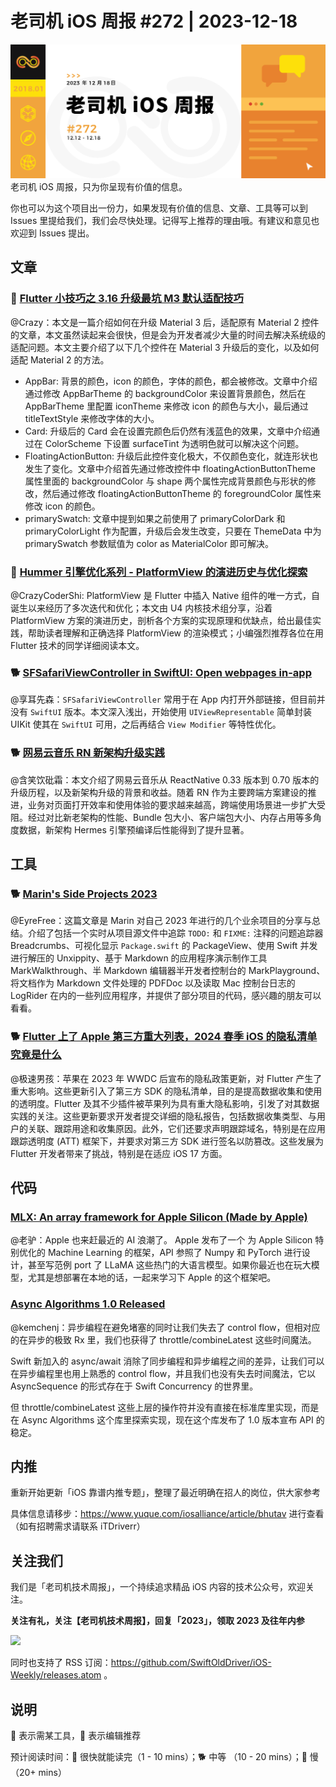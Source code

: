 # 老司机 iOS 周报 #272 | 2023-12-18

![ios-weekly](https://github.com/SwiftOldDriver/iOS-Weekly/blob/master/assets/weekly-header/272.jpg?raw=true)
老司机 iOS 周报，只为你呈现有价值的信息。

你也可以为这个项目出一份力，如果发现有价值的信息、文章、工具等可以到 Issues 里提给我们，我们会尽快处理。记得写上推荐的理由哦。有建议和意见也欢迎到 Issues 提出。

## 文章

### 🐎 [Flutter 小技巧之 3.16 升级最坑 M3 默认适配技巧](https://mp.weixin.qq.com/s/SIEYjZn0gKNMCGlPeg1rGw)

@Crazy：本文是一篇介绍如何在升级 Material 3 后，适配原有 Material 2 控件的文章，本文虽然读起来会很快，但是会为开发者减少大量的时间去解决系统级的适配问题。本文主要介绍了以下几个控件在 Material 3 升级后的变化，以及如何适配 Material 2 的方法。

- AppBar: 背景的颜色，icon 的颜色，字体的颜色，都会被修改。文章中介绍通过修改 AppBarTheme 的 backgroundColor 来设置背景颜色，然后在  AppBarTheme 里配置 iconTheme 来修改 icon 的颜色与大小，最后通过 titleTextStyle 来修改字体的大小。
- Card: 升级后的 Card 会在设置完颜色后仍然有浅蓝色的效果，文章中介绍通过在 ColorScheme 下设置  surfaceTint 为透明色就可以解决这个问题。
- FloatingActionButton: 升级后此控件变化极大，不仅颜色变化，就连形状也发生了变化。文章中介绍首先通过修改控件中 floatingActionButtonTheme 属性里面的 backgroundColor 与 shape 两个属性完成背景颜色与形状的修改，然后通过修改 floatingActionButtonTheme 的 foregroundColor 属性来修改 icon 的颜色。
- primarySwatch: 文章中提到如果之前使用了 primaryColorDark 和  primaryColorLight 作为配置，升级后会发生改变，只要在 ThemeData 中为 primarySwatch 参数赋值为 color as MaterialColor 即可解决。

### 🐢 [Hummer 引擎优化系列 - PlatformView 的演进历史与优化探索](https://mp.weixin.qq.com/s/R3UUlgEPVR909NB_Jz6o-w)

@CrazyCoderShi: PlatformView 是 Flutter 中插入 Native 组件的唯一方式，自诞生以来经历了多次迭代和优化；本文由 U4 内核技术组分享，沿着 PlatformView 方案的演进历史，剖析各个方案的实现原理和优缺点，给出最佳实践，帮助读者理解和正确选择 PlatformView 的渲染模式；小编强烈推荐各位在用 Flutter 技术的同学详细阅读本文。

### 🐕 [SFSafariViewController in SwiftUI: Open webpages in-app](https://www.avanderlee.com/swiftui/sfsafariviewcontroller-open-webpages-in-app/)
@享耳先森：`SFSafariViewController` 常用于在 App 内打开外部链接，但目前并没有 `SwiftUI` 版本。本文深入浅出，开始使用 `UIViewRepresentable` 简单封装 UIKit 使其在 `SwiftUI` 可用，之后再结合 `View Modifier` 等特性优化。

### 🐕 [网易云音乐 RN 新架构升级实践](https://mp.weixin.qq.com/s/tAf0SnW2M7Sp0E72YLJP5w)

@含笑饮砒霜：本文介绍了网易云音乐从 ReactNative 0.33 版本到 0.70 版本的升级历程，以及新架构升级的背景和收益。随着 RN 作为主要跨端方案建设的推进，业务对页面打开效率和使用体验的要求越来越高，跨端使用场景进一步扩大受阻。经过对比新老架构的性能、Bundle 包大小、客户端包大小、内存占用等多角度数据，新架构 Hermes 引擎预编译后性能得到了提升显著。

## 工具

### 🐕 [Marin's Side Projects 2023](https://trycombine.com/posts/marin-side-projects-2023)

@EyreFree：这篇文章是 Marin 对自己 2023 年进行的几个业余项目的分享与总结。介绍了包括一个实时从项目源文件中追踪 `TODO:` 和 `FIXME:` 注释的问题追踪器 Breadcrumbs、可视化显示 `Package.swift` 的 PackageView、使用 Swift 并发进行解压的 Unxippity、基于 Markdown 的应用程序演示制作工具 MarkWalkthrough、半 Markdown 编辑器半开发者控制台的 MarkPlayground、将文档作为 Markdown 文件处理的 PDFDoc 以及读取 Mac 控制台日志的 LogRider 在内的一些列应用程序，并提供了部分项目的代码，感兴趣的朋友可以看看。

### 🐕 [Flutter 上了 Apple 第三方重大列表，2024 春季 iOS 的隐私清单究竟是什么](https://mp.weixin.qq.com/s/Z5rc2ud3hJ2k7hN7EItyPA)

@极速男孩：苹果在 2023 年 WWDC 后宣布的隐私政策更新，对 Flutter 产生了重大影响。这些更新引入了第三方 SDK 的隐私清单，目的是提高数据收集和使用的透明度。Flutter 及其不少插件被苹果列为具有重大隐私影响，引发了对其数据实践的关注。这些更新要求开发者提交详细的隐私报告，包括数据收集类型、与用户的关联、跟踪用途和收集原因。此外，它们还要求声明跟踪域名，特别是在应用跟踪透明度 (ATT) 框架下，并要求对第三方 SDK 进行签名以防篡改。这些发展为 Flutter 开发者带来了挑战，特别是在适应 iOS 17 方面。

## 代码

### [MLX: An array framework for Apple Silicon (Made by Apple)](https://github.com/ml-explore/mlx)

@老驴：Apple 也来赶最近的 AI 浪潮了。 Apple 发布了一个 为 Apple Silicon 特别优化的 Machine Learning 的框架，API 参照了 Numpy 和 PyTorch 进行设计，甚至写范例 port 了 LLaMA 这些热门的大语言模型。如果你最近也在玩大模型，尤其是想部署在本地的话，一起来学习下 Apple 的这个框架吧。

### [Async Algorithms 1.0 Released](https://github.com/apple/swift-async-algorithms)

@kemchenj：异步编程在避免堵塞的同时让我们失去了 control flow，但相对应的在异步的极致 Rx 里，我们也获得了 throttle/combineLatest 这些时间魔法。

Swift 新加入的 async/await 消除了同步编程和异步编程之间的差异，让我们可以在异步编程里也用上熟悉的 control flow，并且我们也没有失去时间魔法，它以 AsyncSequence 的形式存在于 Swift Concurrency 的世界里。

但 throttle/combineLatest 这些上层的操作符并没有直接在标准库里实现，而是在 Async Algorithms 这个库里探索实现，现在这个库发布了 1.0 版本宣布 API 的稳定。

## 内推

重新开始更新「iOS 靠谱内推专题」，整理了最近明确在招人的岗位，供大家参考

具体信息请移步：https://www.yuque.com/iosalliance/article/bhutav 进行查看（如有招聘需求请联系 iTDriverr）

## 关注我们

我们是「老司机技术周报」，一个持续追求精品 iOS 内容的技术公众号，欢迎关注。

**关注有礼，关注【老司机技术周报】，回复「2023」，领取 2023 及往年内参**

![](https://github.com/SwiftOldDriver/iOS-Weekly/blob/master/assets/qrcode_for_wechat.jpg?raw=true)

同时也支持了 RSS 订阅：https://github.com/SwiftOldDriver/iOS-Weekly/releases.atom 。

## 说明

🚧 表示需某工具，🌟 表示编辑推荐

预计阅读时间：🐎 很快就能读完（1 - 10 mins）；🐕 中等 （10 - 20 mins）；🐢 慢（20+ mins）
